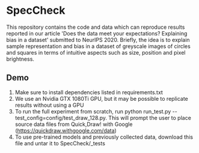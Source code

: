 # SpecCheck
This repository contains the code and data which can reproduce results reported in our article 'Does the data meet your expectations? Explaining bias in a dataset' submitted to NeurIPS 2020. Briefly, the idea is to explain sample representation and bias in a dataset of greyscale images of circles and squares in terms of intuitive aspects such as size, position and pixel brightness.

## Demo
1. Make sure to install dependencies listed in requirements.txt
2. We use an Nvidia GTX 1080Ti GPU, but it may be possible to replicate results without using a GPU
3. To run the full experiment from scratch, run python run_test.py --test_config=config/test_draw_128.py. This will prompt the user to place source data files from Quick,Draw! with Google (https://quickdraw.withgoogle.com/data)
4. To use pre-trained models and previously collected data, download this file and untar it to SpecCheck/_tests
